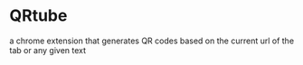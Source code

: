 QRtube
======

a chrome extension that generates QR codes based on the current url of the tab or any given text
